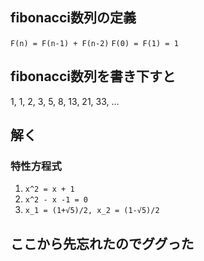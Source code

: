 ## fibonacci数列の定義
`F(n) = F(n-1) + F(n-2)`
`F(0) = F(1) = 1`

## fibonacci数列を書き下すと
1, 1, 2, 3, 5, 8, 13, 21, 33, ...

## 解く
### 特性方程式
1. `x^2 = x + 1`
2. `x^2 - x -1 = 0`
3. `x_1 = (1+√5)/2, x_2 = (1-√5)/2`

## ここから先忘れたのでググった
